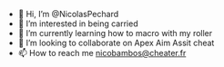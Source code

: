 - 👋 Hi, I’m @NicolasPechard
- 👀 I’m interested in being carried 
- 🌱 I’m currently learning how to macro with my roller
- 💞️ I’m looking to collaborate on Apex Aim Assit cheat
- 📫 How to reach me nicobambos@cheater.fr

<!---
NicolasPechard/NicolasPechard is a ✨ special ✨ repository because its `README.md` (this file) appears on your GitHub profile.
You can click the Preview link to take a look at your changes.
--->
